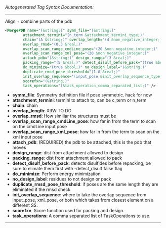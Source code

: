 <!-- THIS IS AN AUTOGENERATED FILE: Don't edit it directly, instead change the schema definition in the code itself. -->

_Autogenerated Tag Syntax Documentation:_

---
Align + combine parts of the pdb

```xml
<MergePDB name="(&string;)" symm_file="(&string;)"
        attachment_termini="(n_term &attachment_termini_type;)"
        chain="(A &string;)" overlap_length="(4 &non_negative_integer;)"
        overlap_rmsd="(0.3 &real;)"
        overlap_scan_range_cmdLine_pose="(20 &non_negative_integer;)"
        overlap_scan_range_xml_pose="(20 &non_negative_integer;)"
        attach_pdb="(&string;)" design_range="(3 &real;)"
        packing_range="(5 &real;)" detect_disulf_before_pack="(true &bool;)"
        do_minimize="(true &bool;)" no_design_label="(&string;)"
        duplicate_rmsd_pose_threshold="(1.0 &real;)"
        init_overlap_sequence="(input_pose &init_overlap_sequence_type;)"
        scorefxn="(&string;)"
        task_operations="(&task_operation_comma_separated_list;)" />
```

-   **symm_file**: Symmetry definition file if pose symmetric. hack for now
-   **attachment_termini**: termini to  attach to, can be c_term or n_term
-   **chain**: chain
-   **overlap_length**: XRW TO DO
-   **overlap_rmsd**: How similiar the structures must be
-   **overlap_scan_range_cmdLine_pose**: how far in from the term to scan on the cmdLine input pose
-   **overlap_scan_range_xml_pose**: how far in from the term to scan on the xml input pose
-   **attach_pdb**: (REQUIRED) the pdb to be attached, this is the pdb that moves
-   **design_range**: dist from attachment allowed to design
-   **packing_range**: dist from attachment allowed to pack
-   **detect_disulf_before_pack**: detects disulfides before repacking, be sure to elimate them first with -detect_disulf false flag
-   **do_minimize**: Perform energy minimization
-   **no_design_label**: residues to not design or pack
-   **duplicate_rmsd_pose_threshold**: if poses are the same length they are eliminated if the rmsd check
-   **init_overlap_sequence**: where to take the overlap sequence from input_pose, xml_pose, or both which takes from closest element on a different SS.
-   **scorefxn**: Score function used for packing and design.
-   **task_operations**: A comma separated list of TaskOperations to use.

---
